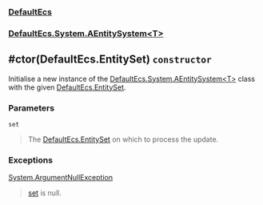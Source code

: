 ### [DefaultEcs](./DefaultEcs.md 'DefaultEcs')
### [DefaultEcs.System.AEntitySystem&lt;T&gt;](./DefaultEcs-System-AEntitySystem-T-.md 'DefaultEcs.System.AEntitySystem&lt;T&gt;')
## #ctor(DefaultEcs.EntitySet) `constructor`
Initialise a new instance of the [DefaultEcs.System.AEntitySystem&lt;T&gt;](./DefaultEcs-System-AEntitySystem-T-.md 'DefaultEcs.System.AEntitySystem&lt;T&gt;') class with the given [DefaultEcs.EntitySet](./DefaultEcs-EntitySet.md 'DefaultEcs.EntitySet').
### Parameters

<a name='DefaultEcs-System-AEntitySystem-T---ctor(DefaultEcs-EntitySet)-set'></a>
`set`
>The [DefaultEcs.EntitySet](./DefaultEcs-EntitySet.md 'DefaultEcs.EntitySet') on which to process the update.
### Exceptions

[System.ArgumentNullException](https://docs.microsoft.com/en-us/dotnet/api/System.ArgumentNullException 'System.ArgumentNullException')
>[set](#DefaultEcs-System-AEntitySystem-T---ctor(DefaultEcs-EntitySet)-set 'DefaultEcs.System.AEntitySystem&lt;T&gt;.#ctor(DefaultEcs.EntitySet).set') is null.
